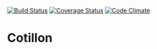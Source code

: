 [![Build Status](https://travis-ci.org/jobiols/jaja.svg?branch=master)](https://travis-ci.org/jobiols/jaja)
[![Coverage Status](https://coveralls.io/repos/github/jobiols/jaja/badge.svg?branch=master)](https://coveralls.io/github/jobiols/jaja?branch=master)
[![Code Climate](https://codeclimate.com/github/jobiols/jaja/badges/gpa.svg)](https://codeclimate.com/github/jobiols/jaja)

# Cotillon

